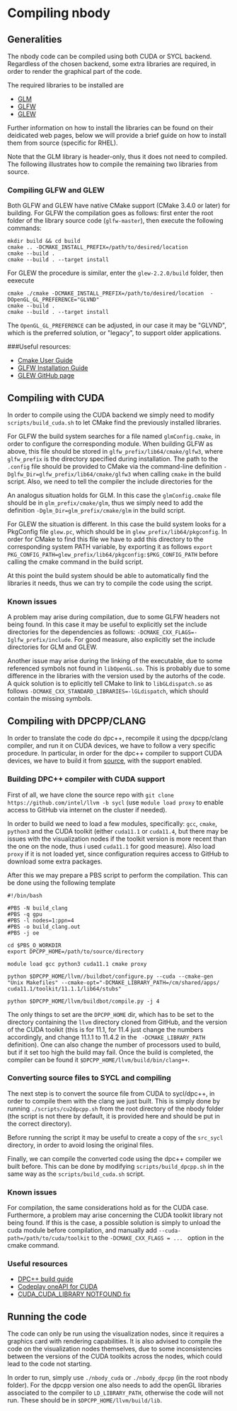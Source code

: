 # Compiling nbody

## Generalities
The nbody code can be compiled using both CUDA or SYCL backend. Regardless of the chosen backend, some extra libraries are required, in order to render the graphical part of the code.

The required libraries to be installed are

- [GLM](https://github.com/g-truc/glm)
- [GLFW](https://www.glfw.org/)
- [GLEW](http://glew.sourceforge.net/) 

Further information on how to install the libraries can be found on their deidicated web pages, below we will provide a brief guide on how to install them from source (specific for RHEL).

Note that the GLM library is header-only, thus it does not need to compiled. The following illustrates how to compile the remaining two libraries from source.

### Compiling GLFW and GLEW

Both GLFW and GLEW have native CMake support (CMake 3.4.0 or later) for building. For GLFW the compilation goes as follows: first enter the root folder of the library source code (`glfw-master`), then execute the following commands:
	
	mkdir build && cd build
	cmake .. -DCMAKE_INSTALL_PREFIX=/path/to/desired/location
	cmake --build .
	cmake --build . --target install

 
For GLEW the procedure is similar, enter the `glew-2.2.0/build` folder, then eexecute
	
	cmake ./cmake -DCMAKE_INSTALL_PREFIX=/path/to/desired/location 	-DOpenGL_GL_PREFERENCE="GLVND"
	cmake --build .
	cmake --build . --target install

The `OpenGL_GL_PREFERENCE` can be adjusted, in our case it may be "GLVND", which is the preferred solution, or "legacy", to support older applications. 


###Useful resources:

- [Cmake User Guide](https://cmake.org/cmake/help/latest/guide/user-interaction/)
- [GLFW Installation Guide](https://www.glfw.org/docs/latest/compile_guide.html#compile_cmake)
- [GLEW GitHub page](https://github.com/nigels-com/glew) 



## Compiling with CUDA
In order to compile using the CUDA backend we simply need to modify `scripts/build_cuda.sh` to let CMake find the previously installed libraries. 

For GLFW the build system searches for a file named `glmConfig.cmake`, in order to configure the corresponding module. When building GLFW as above, this file should be stored in `glfw_prefix/lib64/cmake/glfw3`, where `glfw_prefix` is the directory specified during installation. The path to the `.config` file should be provided to CMake via the command-line definition `-Dglfw_Dir=glfw_prefix/lib64/cmake/glfw3` when calling `cmake` in the build script.
Also, we need to tell the compiler the include directories for the 

An analogus situation holds for GLM. In this case the `glmConfig.cmake` file should be in `glm_prefix/cmake/glm`, thus we simply need to add the definition `-Dglm_Dir=glm_prefix/cmake/glm` in the build script.

For GLEW the situation is different. In this case the build system looks for a PkgConfig file `glew.pc`, which should be in `glew_prefix/lib64/pkgconfig`. In order for CMake to find this file we have to add this directory to the corresponding system PATH variable, by exporting it as follows 
`export PKG_CONFIG_PATH=glew_prefix/lib64/pkgconfig:$PKG_CONFIG_PATH` before calling the cmake command in the build script.

At this point the build system should be able to automatically find the libraries it needs, thus we can try to compile the code using the script.

### Known issues
A problem may arise during compilation, due to some GLFW headers not being found. In this case it may be useful to explicitly set the include directories for the dependencies as follows: `-DCMAKE_CXX_FLAGS=-Iglfw_prefix/include`. For good measure, also explicitly set the include directories for GLM and GLEW.

Another issue may arise during the linking of the executable, due to some referenced symbols not found in `libOpenGL.so`. This is probably due to some difference in the libraries with the version used by the autorhs of the code. A quick solution is to eplicitly tell CMake to link to `libGLdispatch.so` as follows
`-DCMAKE_CXX_STANDARD_LIBRARIES=-lGLdispatch`, which should contain the missing symbols.


## Compiling with DPCPP/CLANG
In order to translate the code do dpc++, recompile it using the dpcpp/clang compiler, and run it on CUDA devices, we have to follow a very specific procedure. In particular, in order for the dpc++ compiler to support CUDA devices, we have to build it from [source](https://github.com/intel/llvm), with the support enabled.

### Building DPC++ compiler with CUDA support
First of all, we have clone the source repo with `git clone https://github.com/intel/llvm -b sycl` (use `module load proxy` to enable access to GitHub via internet on the cluster if needed). 

In order to build we need to load a few modules, specifically: `gcc`, `cmake`, `python3` and the CUDA toolkit (either `cuda11.1` or `cuda11.4`, but there may be issues with the visualization nodes if the toolkit version is more recent than the one on the node, thus i used `cuda11.1` for good measure). Also load `proxy` if it is not loaded yet, since configuration requires access to GitHub to download some extra packages.

After this we may prepare a PBS script to perform the compilation. This can be done using the following template

	#!/bin/bash

	#PBS -N build_clang
	#PBS -q gpu
	#PBS -l nodes=1:ppn=4
	#PBS -o build_clang.out
	#PBS -j oe

	cd $PBS_O_WORKDIR
	export DPCPP_HOME=/path/to/source/directory

	module load gcc python3 cuda11.1 cmake proxy

	python $DPCPP_HOME/llvm//buildbot/configure.py --cuda --cmake-gen 	"Unix Makefiles" --cmake-opt="-DCMAKE_LIBRARY_PATH=/cm/shared/apps/	cuda11.1/toolkit/11.1.1/lib64/stubs"

	python $DPCPP_HOME/llvm/buildbot/compile.py -j 4

The only things to set are the `DPCPP_HOME` dir, which has to be set to the directory containing the `llvm` directory cloned from GitHub, and the version of the CUDA toolkit (this is for 11.1, for 11.4 just change the numbers accordingly, and change 11.1.1 to 11.4.2 in the ` -DCMAKE_LIBRARY_PATH` definition). One can also change the number of processors used to build, but if it set too high the build may fail. Once the build is completed, the compiler can be found it `$DPCPP_HOME/llvm/build/bin/clang++`.

### Converting source files to SYCL and compiling
The next step is to convert the source file from CUDA to sycl/dpc++, in order to compile them with the clang we just built.
This is simply done by running `./scripts/cu2dpcpp.sh` from the root directory of the nbody folder (the script is not there by default, it is provided here and should be put in the correct directory).

Before running the script it may be useful to create a copy of the `src_sycl` directory, in order to avoid losing the original files.

Finally, we can compile the converted code using the dpc++ compiler we built before.
This can be done by modifying `scripts/build_dpcpp.sh` in the same way as the `scripts/build_cuda.sh` script.

### Known issues
For compilation, the same considerations hold as for the CUDA case. Furthermore, a problem may arise concerning the CUDA toolkit library not being found. If this is the case, a possible solution is simply to unload the cuda module before compilation, and manually add `--cuda-path=/path/to/cuda/toolkit` to the `-DCMAKE_CXX_FLAGS = ... ` option in the cmake command.

### Useful resources

- [DPC++ build guide](https://github.com/intel/llvm/blob/sycl/sycl/doc/GetStartedGuide.md#test-dpc-toolchain)
- [Codeplay oneAPI for CUDA](https://github.com/codeplaysoftware/cuda-to-sycl-nbody)
- [CUDA\_CUDA\_LIBRARY NOTFOUND fix](https://github.com/floydhub/dl-docker/issues/50) 

## Running the code
The code can only be run using the visualization nodes, since it requires a graphics card with rendering capabilities. It is also advised to compile the code on the visualization nodes themselves, due to some inconsistencies between the versions of the CUDA toolkits across the nodes, which could lead to the code not starting.

In order to run, simply use `./nbody_cuda` or `./nbody_dpcpp` (in the root nbody folder). For the dpcpp version one also needs to add the openGL libraries associated to the compiler to `LD_LIBRARY_PATH`, otherwise the code will not run. These should be in `$DPCPP_HOME/llvm/build/lib`.